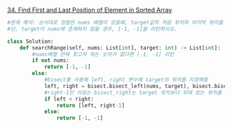 [34. Find First and Last Position of Element in Sorted Array](https://leetcode.com/problems/find-first-and-last-position-of-element-in-sorted-array/)

```python
#문제 해석: 순서대로 정렬된 nums 배열이 있을때, target값의 처음 위치와 마지막 위치를 리턴하시오.
#단, target이 nums에 존재하지 않을 경우, [-1, -1]을 리턴하시오.

class Solution:
    def searchRange(self, nums: List[int], target: int) -> List[int]:
        #nums배열 안에 찾고자 하는 숫자가 없다면 [-1, -1] 리턴
        if not nums:
            return [-1, -1]
        else:
            #bisect를 사용해 left, right 변수에 target의 위치를 지정해줌
            left, right = bisect.bisect_left(nums, target), bisect.bisect_right(nums, target)
            #right-1인 이유는 bisect_right는 target 위치보다 뒤에 있는 위치를 반환하기 때문
            if left < right:
                return [left, right-1]
            else:
                return [-1, -1] 
  ```
